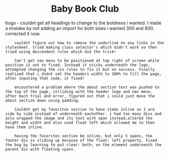 <h1 style="text-align: center;">Baby Book Club</h1>
























bugs -
        couldnt get all headings to change to the boldness i wanted. I made a mistake by not adding an import for both sizes i wanted 300 and 800. corrected it now. 

        couldnt figure out how to remove the underline on any links in the stylesheet. tried making class selector's which didn't work so then tried using descendent rules which did the trick!

        Can't get nav menu to be positioned at top right of screen while position is set to fixed. Instead it sticks underneath the logo. attempted changing the css rules to fix it but no success. Finally realized that i didnt set the headers width to 100% to fill the page, after inputing that code, it fixed!

        encountered a problem where the about section text was pushed to the top of the page, colliding with the header logo and nav menu. after much trial and error, figured out that i could just move the about section down using padding.

        Couldnt get my favorites section to have items inline so 2 are side by side instead of underneath eachother. i had too many divs and aslo wrapped the image and its text with span instead,altered the height and width and also used float left which allowed me to then have them inline.

        having the favorites section be inline, but only 5 spans, the footer div is sliding up because of the float: left property. Fixed the bug by learning to put clear: both; on the element underneath the parent div with floating spans.